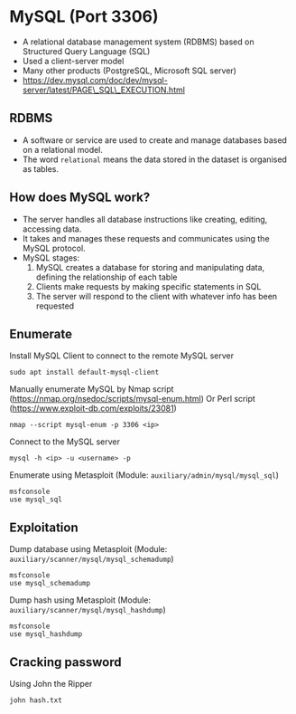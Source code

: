 # MySQL (Port 3306)

- A relational database management system (RDBMS) based on Structured Query Language (SQL)
- Used a client-server model
- Many other products (PostgreSQL, Microsoft SQL server)
- https://dev.mysql.com/doc/dev/mysql-server/latest/PAGE\_SQL\_EXECUTION.html

## RDBMS

- A software or service are used to create and manage databases based on a relational model.
- The word `relational` means the data stored in the dataset is organised as tables.

## How does MySQL work?

- The server handles all database instructions like creating, editing, accessing data.
- It takes and manages these requests and communicates using the MySQL protocol.
- MySQL stages:
  1. MySQL creates a database for storing and manipulating data, defining the relationship of each table
  2. Clients make requests by making specific statements in SQL
  3. The server will respond to the client with whatever info has been requested

## Enumerate

Install MySQL Client to connect to the remote MySQL server
```
sudo apt install default-mysql-client
```

Manually enumerate MySQL by Nmap script (https://nmap.org/nsedoc/scripts/mysql-enum.html)
Or Perl script (https://www.exploit-db.com/exploits/23081)
```
nmap --script mysql-enum -p 3306 <ip>
```

Connect to the MySQL server
```
mysql -h <ip> -u <username> -p
```

Enumerate using Metasploit (Module: `auxiliary/admin/mysql/mysql_sql`)
```
msfconsole
use mysql_sql
```

## Exploitation

Dump database using Metasploit (Module: `auxiliary/scanner/mysql/mysql_schemadump`)
```
msfconsole
use mysql_schemadump
```

Dump hash using Metasploit (Module: `auxiliary/scanner/mysql/mysql_hashdump`)
```
msfconsole
use mysql_hashdump
```

## Cracking password

Using John the Ripper
```
john hash.txt
```
